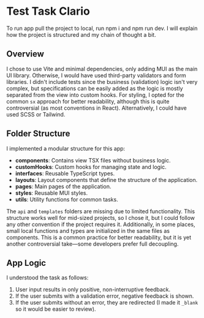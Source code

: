 # Test Task Clario

To run app pull the project to local, run npm i and npm run dev.
I will explain how the project is structured and my chain of thought a bit.

## Overview
I chose to use Vite and minimal dependencies, only adding MUI as the main UI library. Otherwise, I would have used third-party validators and form libraries. I didn't include tests since the business (validation) logic isn't very complex, but specifications can be easily added as the logic is mostly separated from the view into custom hooks. For styling, I opted for the common `sx` approach for better readability, although this is quite controversial (as most conventions in React). Alternatively, I could have used SCSS or Tailwind.

## Folder Structure
I implemented a modular structure for this app:
- **components**: Contains view TSX files without business logic.
- **customHooks**: Custom hooks for managing state and logic.
- **interfaces**: Reusable TypeScript types.
- **layouts**: Layout components that define the structure of the application.
- **pages**: Main pages of the application.
- **styles**: Reusable MUI styles.
- **utils**: Utility functions for common tasks.

The `api` and `templates` folders are missing due to limited functionality. This structure works well for mid-sized projects, so I chose it, but I could follow any other convention if the project requires it. Additionally, in some places, small local functions and types are initialized in the same files as components. This is a common practice for better readability, but it is yet another controversial take—some developers prefer full decoupling.

## App Logic
I understood the task as follows:
1. User input results in only positive, non-interruptive feedback.
2. If the user submits with a validation error, negative feedback is shown.
3. If the user submits without an error, they are redirected (I made it `_blank` so it would be easier to review).
